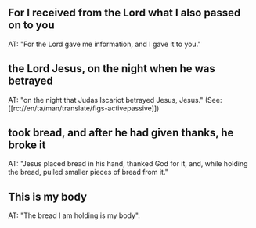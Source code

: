 ## For I received from the Lord what I also passed on to you ##

AT: "For the Lord gave me information, and I gave it to you."

## the Lord Jesus, on the night when he was betrayed ##

AT: "on the night that Judas Iscariot betrayed Jesus, Jesus." (See: [[rc://en/ta/man/translate/figs-activepassive]])

## took bread, and after he had given thanks, he broke it ##

AT: "Jesus placed bread in his hand, thanked God for it, and, while holding the bread, pulled smaller pieces of bread from it."

## This is my body ##

AT: "The bread I am holding is my body".